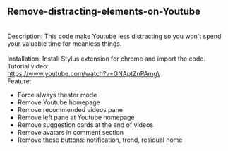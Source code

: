 ## Remove-distracting-elements-on-Youtube
\
Description: This code make Youtube less distracting so you won't spend your valuable time for meanless things.\
\
Installation: Install Stylus extension for chrome and import the code.\
Tutorial video:\
https://www.youtube.com/watch?v=GNAptZnPAmg\
\
Feature:
- Force always theater mode
- Remove Youtube homepage
- Remove recommended videos pane
- Remove left pane at Youtube homepage
- Remove suggestion cards at the end of videos
- Remove avatars in comment section
- Remove these buttons: notification, trend, residual home
